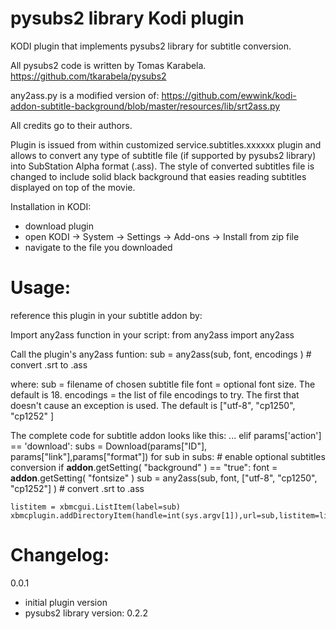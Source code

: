 pysubs2 library Kodi plugin
===========================

KODI plugin that implements pysubs2 library for subtitle conversion.

All pysubs2 code is written by Tomas Karabela.
https://github.com/tkarabela/pysubs2

any2ass.py is a modified version of: 
https://github.com/ewwink/kodi-addon-subtitle-background/blob/master/resources/lib/srt2ass.py

All credits go to their authors.


Plugin is issued from within customized service.subtitles.xxxxxx plugin and allows to convert
any type of subtitle file (if supported by pysubs2 library) into SubStation Alpha format (.ass).
The style of converted subtitles file is changed to include solid black background that easies
reading subtitles displayed on top of the movie.


Installation in KODI:
- download plugin
- open KODI -> System -> Settings -> Add-ons -> Install from zip file
- navigate to the file you downloaded


Usage:
======
reference this plugin in your subtitle addon by:
  <requires>
    <import addon="script.module.pysubs2" version="0.0.1"/>
  </requires>

Import any2ass function in your script:
from any2ass import any2ass

Call the plugin's any2ass funtion:
sub = any2ass(sub, font, encodings ) # convert .srt to .ass

where:
sub = filename of chosen subtitle file
font = optional font size. The default is 18.
encodings = the list of file encodings to try. The first that doesn't cause an exception is used.
   The default is ["utf-8", "cp1250", "cp1252" ]


The complete code for subtitle addon looks like this:
...
elif params['action'] == 'download':
  subs = Download(params["ID"], params["link"],params["format"])
  for sub in subs:
    # enable optional subtitles conversion
    if __addon__.getSetting( "background" ) == "true":
      font = __addon__.getSetting( "fontsize" )
      sub = any2ass(sub, font, ["utf-8", "cp1250", "cp1252"] ) # convert .srt to .ass
    
    listitem = xbmcgui.ListItem(label=sub)
    xbmcplugin.addDirectoryItem(handle=int(sys.argv[1]),url=sub,listitem=listitem,isFolder=False)




Changelog:
==========

0.0.1
- initial plugin version
- pysubs2 library version: 0.2.2
